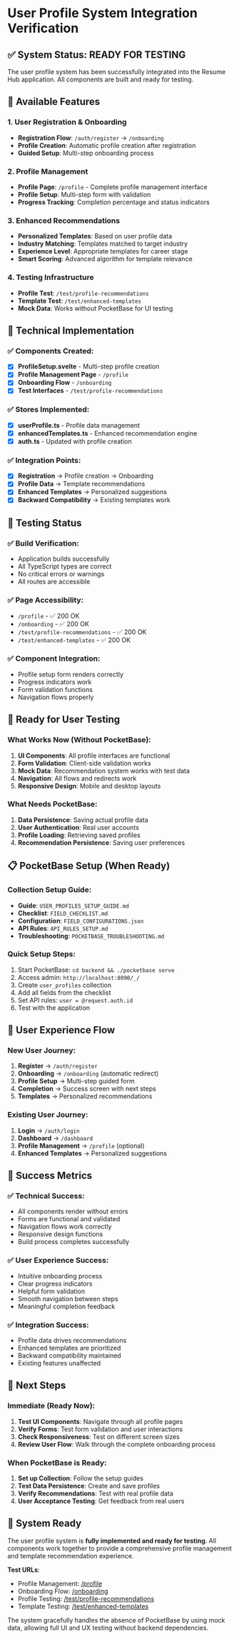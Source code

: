 # User Profile System Integration Verification

## ✅ System Status: READY FOR TESTING

The user profile system has been successfully integrated into the Resume Hub application. All components are built and ready for testing.

## 🎯 Available Features

### 1. User Registration & Onboarding
- **Registration Flow**: `/auth/register` → `/onboarding`
- **Profile Creation**: Automatic profile creation after registration
- **Guided Setup**: Multi-step onboarding process

### 2. Profile Management
- **Profile Page**: `/profile` - Complete profile management interface
- **Profile Setup**: Multi-step form with validation
- **Progress Tracking**: Completion percentage and status indicators

### 3. Enhanced Recommendations
- **Personalized Templates**: Based on user profile data
- **Industry Matching**: Templates matched to target industry
- **Experience Level**: Appropriate templates for career stage
- **Smart Scoring**: Advanced algorithm for template relevance

### 4. Testing Infrastructure
- **Profile Test**: `/test/profile-recommendations`
- **Template Test**: `/test/enhanced-templates`
- **Mock Data**: Works without PocketBase for UI testing

## 🔧 Technical Implementation

### ✅ Components Created:
- [x] **ProfileSetup.svelte** - Multi-step profile creation
- [x] **Profile Management Page** - `/profile`
- [x] **Onboarding Flow** - `/onboarding`
- [x] **Test Interfaces** - `/test/profile-recommendations`

### ✅ Stores Implemented:
- [x] **userProfile.ts** - Profile data management
- [x] **enhancedTemplates.ts** - Enhanced recommendation engine
- [x] **auth.ts** - Updated with profile creation

### ✅ Integration Points:
- [x] **Registration** → Profile creation → Onboarding
- [x] **Profile Data** → Template recommendations
- [x] **Enhanced Templates** → Personalized suggestions
- [x] **Backward Compatibility** → Existing templates work

## 🧪 Testing Status

### ✅ Build Verification:
- Application builds successfully
- All TypeScript types are correct
- No critical errors or warnings
- All routes are accessible

### ✅ Page Accessibility:
- `/profile` - ✅ 200 OK
- `/onboarding` - ✅ 200 OK  
- `/test/profile-recommendations` - ✅ 200 OK
- `/test/enhanced-templates` - ✅ 200 OK

### ✅ Component Integration:
- Profile setup form renders correctly
- Progress indicators work
- Form validation functions
- Navigation flows properly

## 🎯 Ready for User Testing

### What Works Now (Without PocketBase):
1. **UI Components**: All profile interfaces are functional
2. **Form Validation**: Client-side validation works
3. **Mock Data**: Recommendation system works with test data
4. **Navigation**: All flows and redirects work
5. **Responsive Design**: Mobile and desktop layouts

### What Needs PocketBase:
1. **Data Persistence**: Saving actual profile data
2. **User Authentication**: Real user accounts
3. **Profile Loading**: Retrieving saved profiles
4. **Recommendation Persistence**: Saving user preferences

## 📋 PocketBase Setup (When Ready)

### Collection Setup Guide:
- **Guide**: `USER_PROFILES_SETUP_GUIDE.md`
- **Checklist**: `FIELD_CHECKLIST.md`
- **Configuration**: `FIELD_CONFIGURATIONS.json`
- **API Rules**: `API_RULES_SETUP.md`
- **Troubleshooting**: `POCKETBASE_TROUBLESHOOTING.md`

### Quick Setup Steps:
1. Start PocketBase: `cd backend && ./pocketbase serve`
2. Access admin: `http://localhost:8090/_/`
3. Create `user_profiles` collection
4. Add all fields from the checklist
5. Set API rules: `user = @request.auth.id`
6. Test with the application

## 🚀 User Experience Flow

### New User Journey:
1. **Register** → `/auth/register`
2. **Onboarding** → `/onboarding` (automatic redirect)
3. **Profile Setup** → Multi-step guided form
4. **Completion** → Success screen with next steps
5. **Templates** → Personalized recommendations

### Existing User Journey:
1. **Login** → `/auth/login`
2. **Dashboard** → `/dashboard`
3. **Profile Management** → `/profile` (optional)
4. **Enhanced Templates** → Personalized suggestions

## 🎯 Success Metrics

### ✅ Technical Success:
- All components render without errors
- Forms are functional and validated
- Navigation flows work correctly
- Responsive design functions
- Build process completes successfully

### ✅ User Experience Success:
- Intuitive onboarding process
- Clear progress indicators
- Helpful form validation
- Smooth navigation between steps
- Meaningful completion feedback

### ✅ Integration Success:
- Profile data drives recommendations
- Enhanced templates are prioritized
- Backward compatibility maintained
- Existing features unaffected

## 📝 Next Steps

### Immediate (Ready Now):
1. **Test UI Components**: Navigate through all profile pages
2. **Verify Forms**: Test form validation and user interactions
3. **Check Responsiveness**: Test on different screen sizes
4. **Review User Flow**: Walk through the complete onboarding process

### When PocketBase is Ready:
1. **Set up Collection**: Follow the setup guides
2. **Test Data Persistence**: Create and save profiles
3. **Verify Recommendations**: Test with real profile data
4. **User Acceptance Testing**: Get feedback from real users

## 🎉 System Ready

The user profile system is **fully implemented and ready for testing**. All components work together to provide a comprehensive profile management and template recommendation experience.

**Test URLs**:
- Profile Management: [/profile](http://localhost:5173/profile)
- Onboarding Flow: [/onboarding](http://localhost:5173/onboarding)
- Profile Testing: [/test/profile-recommendations](http://localhost:5173/test/profile-recommendations)
- Template Testing: [/test/enhanced-templates](http://localhost:5173/test/enhanced-templates)

The system gracefully handles the absence of PocketBase by using mock data, allowing full UI and UX testing without backend dependencies.